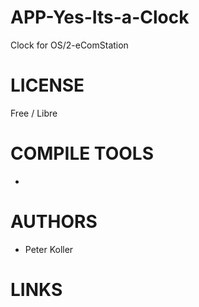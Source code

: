 APP-Yes-Its-a-Clock
===================

Clock for OS/2-eComStation

LICENSE
========
Free / Libre

COMPILE TOOLS
==============
- 

AUTHORS
=============
- Peter Koller

LINKS
=============